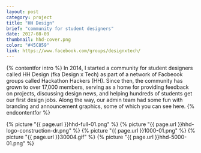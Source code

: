```yaml
---
layout: post
category: project
title: "HH Design"
brief: "community for student designers"
date: 2017-08-09
thumbnail: hhd-cover.png
color: "#45C859"
link: https://www.facebook.com/groups/designxtech/
---
```


{% contentfor intro %}
In 2014, I started a community for student designers called HH Design (fka Design x Tech) as part of a network of Facbeook groups called Hackathon Hackers (HH). Since then, the community has grown to over 17,000 members, serving as a home for providing feedback on projects, discussing design news, and helping hundreds of students get our first design jobs. Along the way, our admin team had some fun with branding and announcement graphics, some of which you can see here.
{% endcontentfor %}

{% picture "{{ page.url }}hhd-full-01.png" %}
{% picture "{{ page.url }}hhd-logo-construction-dr.png" %}
{% picture "{{ page.url }}1000-01.png" %}
{% picture "{{ page.url }}30004.gif" %}
{% picture "{{ page.url }}hhd-5000-01.png" %}
